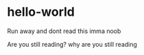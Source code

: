 # hello-world
Run away and dont read this imma noob

Are you still reading? why are you still reading
